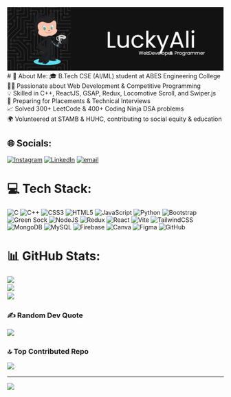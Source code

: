 <img src="https://raw.githubusercontent.com/luckyali1/luckyali1/main/Banner (2).png" alt="Lucky Ali - Full-Stack Developer | AI/ML Enthusiast" />
# 💫 About Me:
🎓 B.Tech CSE (AI/ML) student at ABES Engineering College<br>👨‍💻 Passionate about Web Development & Competitive Programming<br>💡 Skilled in C++, ReactJS, GSAP, Redux, Locomotive Scroll, and Swiper.js<br>💼 Preparing for Placements & Technical Interviews<br>📈 Solved 300+ LeetCode & 400+ Coding Ninja DSA problems<br>🌍 Volunteered at STAMB & HUHC, contributing to social equity & education<br>


## 🌐 Socials:
[![Instagram](https://img.shields.io/badge/Instagram-%23E4405F.svg?logo=Instagram&logoColor=white)](https://instagram.com/Luckyalim_) [![LinkedIn](https://img.shields.io/badge/LinkedIn-%230077B5.svg?logo=linkedin&logoColor=white)](https://linkedin.com/in/Luckyalim) [![email](https://img.shields.io/badge/Email-D14836?logo=gmail&logoColor=white)](mailto:luckyali786ashu@gmail.com) 

# 💻 Tech Stack:
![C](https://img.shields.io/badge/c-%2300599C.svg?style=for-the-badge&logo=c&logoColor=white) ![C++](https://img.shields.io/badge/c++-%2300599C.svg?style=for-the-badge&logo=c%2B%2B&logoColor=white) ![CSS3](https://img.shields.io/badge/css3-%231572B6.svg?style=for-the-badge&logo=css3&logoColor=white) ![HTML5](https://img.shields.io/badge/html5-%23E34F26.svg?style=for-the-badge&logo=html5&logoColor=white) ![JavaScript](https://img.shields.io/badge/javascript-%23323330.svg?style=for-the-badge&logo=javascript&logoColor=%23F7DF1E) ![Python](https://img.shields.io/badge/python-3670A0?style=for-the-badge&logo=python&logoColor=ffdd54) ![Bootstrap](https://img.shields.io/badge/bootstrap-%238511FA.svg?style=for-the-badge&logo=bootstrap&logoColor=white) ![Green Sock](https://img.shields.io/badge/green%20sock-88CE02?style=for-the-badge&logo=greensock&logoColor=white) ![NodeJS](https://img.shields.io/badge/node.js-6DA55F?style=for-the-badge&logo=node.js&logoColor=white) ![Redux](https://img.shields.io/badge/redux-%23593d88.svg?style=for-the-badge&logo=redux&logoColor=white) ![React](https://img.shields.io/badge/react-%2320232a.svg?style=for-the-badge&logo=react&logoColor=%2361DAFB) ![Vite](https://img.shields.io/badge/vite-%23646CFF.svg?style=for-the-badge&logo=vite&logoColor=white) ![TailwindCSS](https://img.shields.io/badge/tailwindcss-%2338B2AC.svg?style=for-the-badge&logo=tailwind-css&logoColor=white) ![MongoDB](https://img.shields.io/badge/MongoDB-%234ea94b.svg?style=for-the-badge&logo=mongodb&logoColor=white) ![MySQL](https://img.shields.io/badge/mysql-4479A1.svg?style=for-the-badge&logo=mysql&logoColor=white) ![Firebase](https://img.shields.io/badge/firebase-a08021?style=for-the-badge&logo=firebase&logoColor=ffcd34) ![Canva](https://img.shields.io/badge/Canva-%2300C4CC.svg?style=for-the-badge&logo=Canva&logoColor=white) ![Figma](https://img.shields.io/badge/figma-%23F24E1E.svg?style=for-the-badge&logo=figma&logoColor=white) ![GitHub](https://img.shields.io/badge/github-%23121011.svg?style=for-the-badge&logo=github&logoColor=white)
# 📊 GitHub Stats:
![](https://github-readme-stats.vercel.app/api?username=Luckyali1&theme=dark&hide_border=false&include_all_commits=false&count_private=false)<br/>
![](https://github-readme-streak-stats.herokuapp.com/?user=Luckyali1&theme=dark&hide_border=false)<br/>
![](https://github-readme-stats.vercel.app/api/top-langs/?username=Luckyali1&theme=dark&hide_border=false&include_all_commits=false&count_private=false&layout=compact)

### ✍️ Random Dev Quote
![](https://quotes-github-readme.vercel.app/api?type=horizontal&theme=dark)

### 🔝 Top Contributed Repo
![](https://github-contributor-stats.vercel.app/api?username=Luckyali1&limit=5&theme=dark&combine_all_yearly_contributions=true)

---
[![](https://visitcount.itsvg.in/api?id=Luckyali1&icon=0&color=0)](https://visitcount.itsvg.in)

<!-- Proudly created with GPRM ( https://gprm.itsvg.in ) -->
